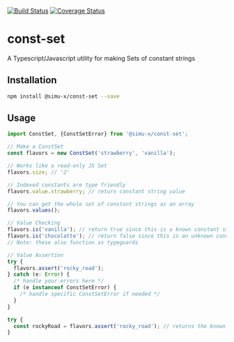 [![Build Status](https://app.travis-ci.com/simu-x/const-set.svg?branch=main)](https://app.travis-ci.com/simu-x/const-set)
[![Coverage Status](https://coveralls.io/repos/github/simu-x/const-set/badge.svg?branch=main)](https://coveralls.io/github/simu-x/const-set?branch=main)

# const-set

A Typescript/Javascript utility for making Sets of constant strings

## Installation

```sh
npm install @simu-x/const-set --save
```

## Usage

```typescript
import ConstSet, {ConstSetError} from '@simu-x/const-set';

// Make a ConstSet
const flavors = new ConstSet('strawberry', 'vanilla');

// Works like a read-only JS Set
flavors.size; // '2'

// Indexed constants are type friendly
flavors.value.strawberry; // return constant string value

// You can get the whole set of constant strings as an array
flavors.values();

// Value Checking
flavors.is('vanilla'); // return true since this is a known constant string
flavors.is('chocolatte'); // return false since this is an unknown constant string
// Note: these also function as typeguards

// Value Assertion
try {
  flavors.assert('rocky_road');
} catch (e: Error) {
  /* handle your errors here */
  if (e instanceof ConstSetError) {
    /* handle specific ConstSetError if needed */
  }
}

try {
  const rockyRoad = flavors.assert('rocky_road'); // returns the known constant string if valid
}
```
